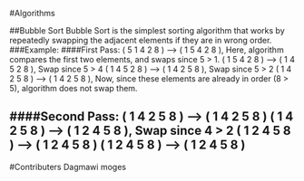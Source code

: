 #Algorithms

##Bubble Sort
Bubble Sort is the simplest sorting algorithm that works by repeatedly swapping the adjacent elements if they are in wrong order.
###Example:
####First Pass:
( 5 1 4 2 8 ) –\> ( 1 5 4 2 8 ), Here, algorithm compares the first two elements, and swaps since 5 \> 1.
( 1 5 4 2 8 ) –\>  ( 1 4 5 2 8 ), Swap since 5 > 4
( 1 4 5 2 8 ) –\>  ( 1 4 2 5 8 ), Swap since 5 > 2
( 1 4 2 5 8 ) –\> ( 1 4 2 5 8 ), Now, since these elements are already in order (8 \> 5), algorithm does not swap them.

####Second Pass:
( 1 4 2 5 8 ) –\> ( 1 4 2 5 8 )
( 1 4 2 5 8 ) –\> ( 1 2 4 5 8 ), Swap since 4 \> 2
( 1 2 4 5 8 ) –\> ( 1 2 4 5 8 )
( 1 2 4 5 8 ) –\>  ( 1 2 4 5 8 )
---
#Contributers
Dagmawi moges
